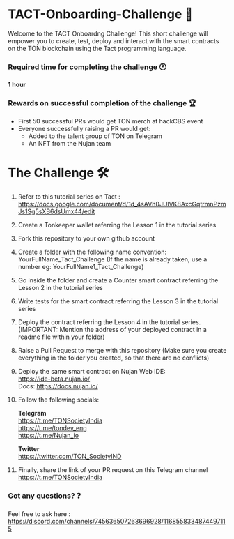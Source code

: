 # TACT-Onboarding-Challenge 🚀

Welcome to the TACT Onboardng Challenge! This short challenge will empower you to create, test, deploy and interact with the smart contracts on the TON blockchain using the Tact programming language. 

### Required time for completing the challenge 🕐

**1 hour** 

### Rewards on successful completion of the challenge 🏆

- First 50 successful PRs would get TON merch at hackCBS event
- Everyone successfully raising a PR would get:
    - Added to the talent group of TON on Telegram
    - An NFT from the Nujan team
 
# The Challenge 🛠

1. Refer to this tutorial series on Tact : <br> https://docs.google.com/document/d/1d_4sAVh0JUlVK8AxcGqtrmnPzmJs1Sg5sXB6dsUmx44/edit
2. Create a Tonkeeper wallet referring the Lesson 1 in the tutorial series
3. Fork this repository to your own github account
4. Create a folder with the following name convention: <br>
    YourFullName_Tact_Challenge (If the name is already taken, use a number eg: YourFullName1_Tact_Challenge)
5. Go inside the folder and create a Counter smart contract referring the Lesson 2 in the tutorial series
6. Write tests for the smart contract referring the Lesson 3 in the tutorial series
7. Deploy the contract referring the Lesson 4 in the tutorial series. (IMPORTANT: Mention the address of your deployed contract in a readme file within your folder)
8. Raise a Pull Request to merge with this repository (Make sure you create everything in the folder you created, so that there are no conflicts)
9. Deploy the same smart contract on Nujan Web IDE: <br>
   https://ide-beta.nujan.io/ <br>
   Docs: https://docs.nujan.io/
10. Follow the following socials:

    **Telegram** <br>
    https://t.me/TONSocietyIndia <br>
    https://t.me/tondev_eng <br>
    https://t.me/Nujan_io <br>

    **Twitter** <br>
    https://twitter.com/TON_SocietyIND

11. Finally, share the link of your PR request on this Telegram channel https://t.me/TONSocietyIndia

### Got any questions? ❓

Feel free to ask here : <br>
https://discord.com/channels/745636507263696928/1168558334874497115
